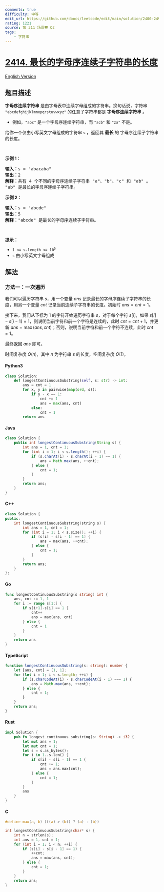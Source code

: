 ```yaml
---
comments: true
difficulty: 中等
edit_url: https://github.com/doocs/leetcode/edit/main/solution/2400-2499/2414.Length%20of%20the%20Longest%20Alphabetical%20Continuous%20Substring/README.md
rating: 1221
source: 第 311 场周赛 Q2
tags:
    - 字符串
---
```


<!-- problem:start -->

# [2414. 最长的字母序连续子字符串的长度](https://leetcode.cn/problems/length-of-the-longest-alphabetical-continuous-substring)

[English Version](/solution/2400-2499/2414.Length%20of%20the%20Longest%20Alphabetical%20Continuous%20Substring/README_EN.md)

## 题目描述

<!-- description:start -->

<p><strong>字母序连续字符串</strong> 是由字母表中连续字母组成的字符串。换句话说，字符串 <code>"abcdefghijklmnopqrstuvwxyz"</code> 的任意子字符串都是 <strong>字母序连续字符串</strong> 。</p>

<ul>
	<li>例如，<code>"abc"</code> 是一个字母序连续字符串，而 <code>"acb"</code> 和 <code>"za"</code> 不是。</li>
</ul>

<p>给你一个仅由小写英文字母组成的字符串 <code>s</code> ，返回其 <strong>最长</strong> 的 字母序连续子字符串 的长度。</p>

<p>&nbsp;</p>

<p><strong>示例 1：</strong></p>

<pre><strong>输入：</strong>s = "abacaba"
<strong>输出：</strong>2
<strong>解释：</strong>共有 4 个不同的字母序连续子字符串 "a"、"b"、"c" 和 "ab" 。
"ab" 是最长的字母序连续子字符串。
</pre>

<p><strong>示例 2：</strong></p>

<pre><strong>输入：</strong>s = "abcde"
<strong>输出：</strong>5
<strong>解释：</strong>"abcde" 是最长的字母序连续子字符串。
</pre>

<p>&nbsp;</p>

<p><strong>提示：</strong></p>

<ul>
	<li><code>1 &lt;= s.length &lt;= 10<sup>5</sup></code></li>
	<li><code>s</code> 由小写英文字母组成</li>
</ul>

<!-- description:end -->

## 解法

<!-- solution:start -->

### 方法一：一次遍历

我们可以遍历字符串 $s$，用一个变量 $\textit{ans}$ 记录最长的字母序连续子字符串的长度，用另一个变量 $\textit{cnt}$ 记录当前连续子字符串的长度。初始时 $\textit{ans} = \textit{cnt} = 1$。

接下来，我们从下标为 $1$ 的字符开始遍历字符串 $s$，对于每个字符 $s[i]$，如果 $s[i] - s[i - 1] = 1$，则说明当前字符和前一个字符是连续的，此时 $\textit{cnt} = \textit{cnt} + 1$，并更新 $\textit{ans} = \max(\textit{ans}, \textit{cnt})$；否则，说明当前字符和前一个字符不连续，此时 $\textit{cnt} = 1$。

最终返回 $\textit{ans}$ 即可。

时间复杂度 $O(n)$，其中 $n$ 为字符串 $s$ 的长度。空间复杂度 $O(1)$。

<!-- tabs:start -->

#### Python3

```python
class Solution:
    def longestContinuousSubstring(self, s: str) -> int:
        ans = cnt = 1
        for x, y in pairwise(map(ord, s)):
            if y - x == 1:
                cnt += 1
                ans = max(ans, cnt)
            else:
                cnt = 1
        return ans
```

#### Java

```java
class Solution {
    public int longestContinuousSubstring(String s) {
        int ans = 1, cnt = 1;
        for (int i = 1; i < s.length(); ++i) {
            if (s.charAt(i) - s.charAt(i - 1) == 1) {
                ans = Math.max(ans, ++cnt);
            } else {
                cnt = 1;
            }
        }
        return ans;
    }
}
```

#### C++

```cpp
class Solution {
public:
    int longestContinuousSubstring(string s) {
        int ans = 1, cnt = 1;
        for (int i = 1; i < s.size(); ++i) {
            if (s[i] - s[i - 1] == 1) {
                ans = max(ans, ++cnt);
            } else {
                cnt = 1;
            }
        }
        return ans;
    }
};
```

#### Go

```go
func longestContinuousSubstring(s string) int {
	ans, cnt := 1, 1
	for i := range s[1:] {
		if s[i+1]-s[i] == 1 {
			cnt++
			ans = max(ans, cnt)
		} else {
			cnt = 1
		}
	}
	return ans
}
```

#### TypeScript

```ts
function longestContinuousSubstring(s: string): number {
    let [ans, cnt] = [1, 1];
    for (let i = 1; i < s.length; ++i) {
        if (s.charCodeAt(i) - s.charCodeAt(i - 1) === 1) {
            ans = Math.max(ans, ++cnt);
        } else {
            cnt = 1;
        }
    }
    return ans;
}
```

#### Rust

```rust
impl Solution {
    pub fn longest_continuous_substring(s: String) -> i32 {
        let mut ans = 1;
        let mut cnt = 1;
        let s = s.as_bytes();
        for i in 1..s.len() {
            if s[i] - s[i - 1] == 1 {
                cnt += 1;
                ans = ans.max(cnt);
            } else {
                cnt = 1;
            }
        }
        ans
    }
}
```

#### C

```c
#define max(a, b) (((a) > (b)) ? (a) : (b))

int longestContinuousSubstring(char* s) {
    int n = strlen(s);
    int ans = 1, cnt = 1;
    for (int i = 1; i < n; ++i) {
        if (s[i] - s[i - 1] == 1) {
            ++cnt;
            ans = max(ans, cnt);
        } else {
            cnt = 1;
        }
    }
    return ans;
}
```

<!-- tabs:end -->

<!-- solution:end -->

<!-- problem:end -->
